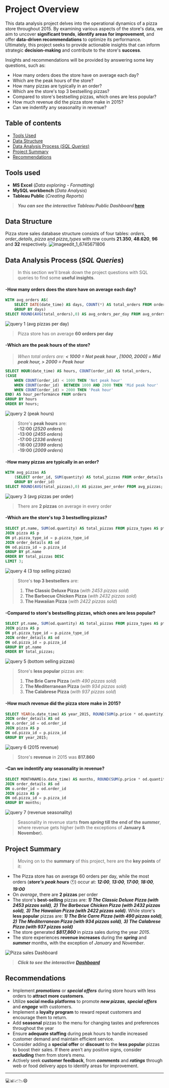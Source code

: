 # Project Overview

This data analysis project delves into the operational dynamics of a pizza store throughout 2015. By examining various aspects of the store's data, we aim to uncover **significant trends**, **identify areas for improvement**, and offer **data-driven recommendations** to optimize its performance. Ultimately, this project seeks to provide actionable insights that can inform strategic **decision-making** and contribute to the store's **success**.

Insights and recommendations will be provided by answering some key questions, such as:
- How many orders does the store have on average each day?
- Which are the peak hours of the store?
- How many pizzas are typically in an order? 
- Which are the store's top 3 bestselling pizzas?
- Compared to store's bestselling pizzas, which ones are less popular?
- How much revenue did the pizza store make in 2015?
- Can we indentify any seasonality in revenue?


## Table of contents
- [Tools Used](#Tools-Used)
- [Data Structure](#Data-Structure)
- [Data Analysis Process (*SQL Queries*)](#Data-Analysis-Process-SQL-Queries)
- [Project Summary](#Project-Summary)
- [Recommendations](#Recommendations)


## Tools used
- **MS Excel** (*Data exploring - Formatting*)
- **MySQL workbench** (*Data Analysis*)
- **Tableau Public** (*Creating Reports*)
> ***You can see the interactive Tableau Public Dashboard* [here](https://public.tableau.com/app/profile/nickpelek/viz/PizzaStoreSalesProject/Dashboard1)**  
## Data Structure
Pizza store sales database structure consists of four tables: *orders*, *order_details*, *pizza* and *pizza_types* with row counts **21.350**, **48.620**, **96** and **32** respectively.
![imageedit_1_6745671806](https://github.com/user-attachments/assets/83721a4d-867e-4cad-8d7e-847aae42d131)


## Data Analysis Process (*SQL Queries*)
> In this section we'll break down the project questions with SQL queries to find some **useful insights**.
#### -How many orders does the store have on average each day?
```sql
WITH avg_orders AS(
	SELECT DATE(date_time) AS days, COUNT(*) AS total_orders FROM orders
	GROUP BY days)
SELECT ROUND(AVG(total_orders),0) AS avg_orders_per_day FROM avg_orders;
```
![query 1 (avg pizzas per day)](https://github.com/user-attachments/assets/9c1c23cd-397f-4afb-b818-28f078d3b571)

> Pizza store has on average **60 orders per day**

#### -Which are the peak hours of the store?
> *When total orders are: **< 1000 = Not peak hour , [1000, 2000] = Mid peak hour, > 2000 = Peak hour***
```sql
SELECT HOUR(date_time) AS hours, COUNT(order_id) AS total_orders,
(CASE
    WHEN COUNT(order_id) < 1000 THEN 'Not peak hour'
    WHEN COUNT(order_id)  BETWEEN 1000 AND 2000 THEN 'Mid peak hour'
    WHEN COUNT(order_id) > 2000 THEN 'Peak hour'
END) AS hour_performance FROM orders
GROUP BY hours
ORDER BY hours;
```
![query 2 (peak hours)](https://github.com/user-attachments/assets/aac2dd87-0b6f-4555-a21e-28f85b486857)

> Store's **peak hours** are:<br>
>  **-12:00 (*2520 orders*) <br>
>  -13:00 (*2455 orders*) <br>
>  -17:00 (*2336 orders*) <br>
>  -18:00 (*2399 orders*) <br>
>  -19:00 (*2009 orders*)**

#### -How many pizzas are typically in an order? 
```sql
WITH avg_pizzas AS
	(SELECT order_id, SUM(quantity) AS total_pizzas FROM order_details
	GROUP BY order_id)
SELECT ROUND(AVG(total_pizzas),0) AS pizzas_per_order FROM avg_pizzas;
```
![query 3 (avg pizzas per order)](https://github.com/user-attachments/assets/8f94e3cf-e73f-483c-a9c5-217c8beadd3d)

> There are **2 pizzas** on average in every order
#### -Which are the store's top 3 bestselling pizzas?
```sql
SELECT pt.name, SUM(od.quantity) AS total_pizzas FROM pizza_types AS pt
JOIN pizza AS p
ON pt.pizza_type_id = p.pizza_type_id
JOIN order_details AS od
ON od.pizza_id = p.pizza_id
GROUP BY pt.name
ORDER BY total_pizzas DESC
LIMIT 3;
```
![query 4 (3 top selling pizzas)](https://github.com/user-attachments/assets/0517195a-b1c2-4c3e-95a3-40b6c35d48a5)

> Store's **top 3 bestsellers** are: <br>
> 1) **The Classic Deluxe Pizza** (*with 2453 pizzas sold*)<br>
> 2) **The Barbecue Chicken Pizza** (*with 2432 pizzas sold*)<br>
> 3) **The Hawaiian Pizza** (*with 2422 pizzas sold*)
#### -Compared to store's bestselling pizzas, which ones are less popular?
```sql
SELECT pt.name, SUM(od.quantity) AS total_pizzas FROM pizza_types AS pt
JOIN pizza AS p
ON pt.pizza_type_id = p.pizza_type_id
JOIN order_details AS od
ON od.pizza_id = p.pizza_id
GROUP BY pt.name
ORDER BY total_pizzas;
```
![query 5 (bottom selling pizzas)](https://github.com/user-attachments/assets/7736cef6-a7e9-4e2c-b84d-a51a1212f548)

> Store's **less popular** pizzas are:<br>
> 1) **The Brie Carre Pizza** (*with 490 pizzas sold*)
> 2) **The Mediterranean Pizza** (*with 934 pizzas sold*)
> 3) **The Calabrese Pizza** (*with 937 pizzas sold*)
									   
#### -How much revenue did the pizza store make in 2015?
```sql
SELECT YEAR(o.date_time) AS year_2015, ROUND(SUM(p.price * od.quantity),0) AS revenue FROM orders AS o
JOIN order_details AS od
ON o.order_id = od.order_id
JOIN pizza AS p
ON od.pizza_id = p.pizza_id
GROUP BY year_2015;
```
![query 6 (2015 revenue)](https://github.com/user-attachments/assets/c55ac53d-4833-4b9a-8648-c6e02af8ae56)

> Store's **revenue** in 2015 was **817.860**
#### -Can we indentify any seasonality in revenue?
```sql
SELECT MONTHNAME(o.date_time) AS months, ROUND(SUM(p.price * od.quantity),0) AS revenue FROM orders AS o
JOIN order_details AS od
ON o.order_id = od.order_id
JOIN pizza AS p
ON od.pizza_id = p.pizza_id
GROUP BY months;

```
![query 7 (revenue seasonality)](https://github.com/user-attachments/assets/013b5656-ca34-424c-9003-21ba6f3f3e3c)

> Seasonality in revenue starts **from *spring* till the end of the *summer***, where revenue gets higher (with the exceptions of **January & November**).

## Project Summary
> Moving on to the **summary** of this project, here are the **key points** of it:

- The Pizza store has on average 60 orders per day, while the most orders (***store's peak hours*** 🕐) occur at: ***12:00**, **13:00**, **17:00**, **18:00**, **19:00***
- On *average*, there are **2 pizzas** per order 
- The store's **best-selling** pizzas are: ***1) The Classic Deluxe Pizza (with 2453 pizzas sold)**, **2) The Barbecue Chicken Pizza (with 2432 pizzas sold)**, **3) The Hawaiian Pizza (with 2422 pizzas sold)***. While store's **less popular** pizzas are: ***1) The Brie Carre Pizza (with 490 pizzas sold)**, **2) The Mediterranean Pizza (with 934 pizzas sold)**, **3) The Calabrese Pizza (with 937 pizzas sold)***
- The store generated ***$817,860*** in pizza sales during the year *2015*.
- The store experiences **revenue increases** during the ***spring*** and ***summer*** months, with the exception of *January* and *November*.

![Pizza sales Dashboard](https://github.com/user-attachments/assets/0baa8bbf-7996-4566-84b6-c5a85d6111fb)
> ***Click to see the interactive*** [***Dashboard***](https://public.tableau.com/app/profile/nickpelek/viz/PizzaStoreSalesProject/Dashboard1)
## Recommendations
- Implement ***promotions*** or ***special offers*** during store hours with less orders to **attract more customers**.
- Utilize **social media platforms** to promote ***new pizzas***, ***special offers*** and ***engage*** with customers.
- Implement a **loyalty program** to reward repeat customers and encourage them to return.
- Add **seasonal** pizzas to the menu for changing tastes and preferences throughout the year
- Ensure **adequate staffing** during peak hours to handle increased customer demand and maintain efficient service.
- Consider adding a **special offer** or **discount** to the **less popular** pizzas to boost their sales. If there aren’t any positive signs, consider **excluding** them from store’s menu.
- Actively seek **customer feedback**, from ***comments*** and ***ratings*** through web or food delivery apps to identify areas for improvement.

----
💻📊📈📉😄

